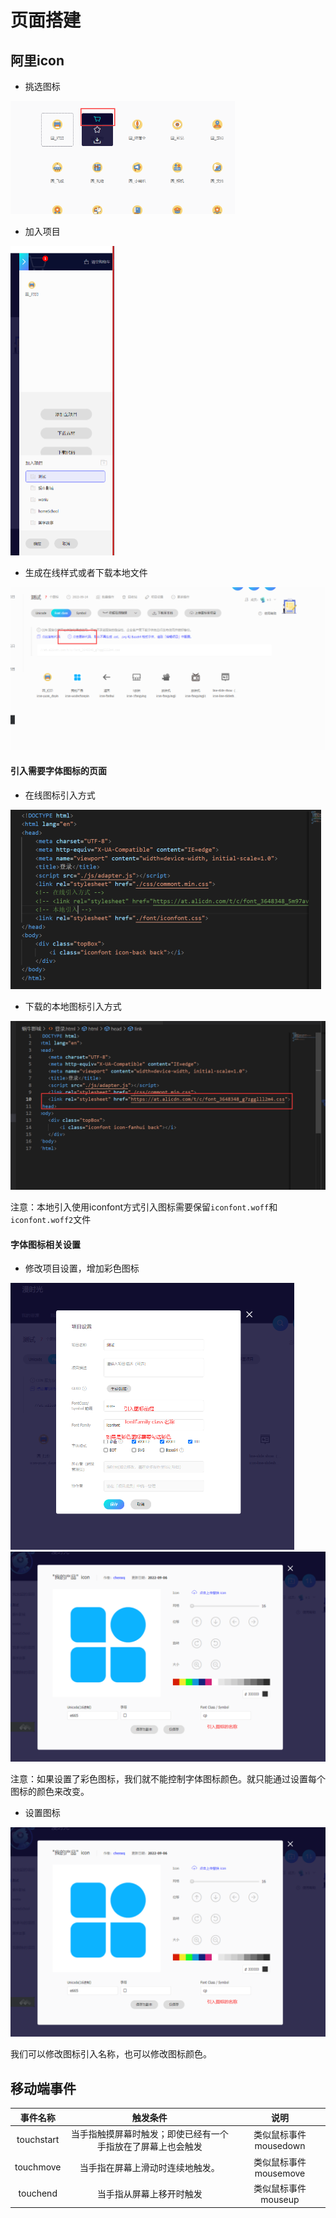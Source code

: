 

# 页面搭建

## 阿里icon

- 挑选图标

<img src="02.移动端搭建/20220914232039.png" style="zoom:50%;" />

- 加入项目

<img src="02.移动端搭建/20220914232041.png" style="zoom:50%;" />

- 生成在线样式或者下载本地文件

<img src="02.移动端搭建/20220914232040.png" style="zoom:50%;" />

#### 引入需要字体图标的页面

- 在线图标引入方式

<img src="02.移动端搭建/20220914232045.png" style="zoom:50%;" />

- 下载的本地图标引入方式

<img src="02.移动端搭建/20220914232042.png" style="zoom:50%;" />

注意：本地引入使用iconfont方式引入图标需要保留`iconfont.woff`和`iconfont.woff2`文件

#### 字体图标相关设置

- 修改项目设置，增加彩色图标

<img src="02.移动端搭建/20220914232044.png" style="zoom:50%;" />![](02.移动端搭建/20220914232043.png)

注意：如果设置了彩色图标，我们就不能控制字体图标颜色。就只能通过设置每个图标的颜色来改变。

- 设置图标

<img src="02.移动端搭建/20220914232043-168683233756213.png" style="zoom:50%;" />

我们可以修改图标引入名称，也可以修改图标颜色。

## 移动端事件

|  事件名称  |                           触发条件                           |          说明           |
| :--------: | :----------------------------------------------------------: | :---------------------: |
| touchstart | 当手指触摸屏幕时触发；即使已经有一个手指放在了屏幕上也会触发 | 类似鼠标事件  mousedown |
| touchmove  |               当手指在屏幕上滑动时连续地触发。               | 类似鼠标事件  mousemove |
|  touchend  |                   当手指从屏幕上移开时触发                   |  类似鼠标事件  mouseup  |

